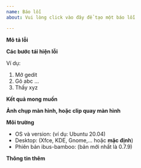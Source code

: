 ```yaml
---
name: Báo lỗi
about: Vui lòng click vào đây để tạo một báo lỗi

---
```


**Mô tả lỗi**
<!-- Một mô tả ngắn gọn về lỗi đang xảy ra -->

**Các bước tái hiện lỗi**
<!-- (Mở chương trình gì, click chỗ nào, gõ những gì, điều gì xảy ra,...) -->
Ví dụ:
1. Mở gedit
2. Gõ abc
...
4. Thấy xyz

**Kết quả mong muốn**
<!--
Mô tả điều đáng ra phải xảy ra thay vì phát sinh lỗi bên trên.
Ví dụ: Gõ abc thì phải thấy abc chứ không phải xyz
-->

**Ảnh chụp màn hình, hoặc clip quay màn hình**
<!--
Nếu cần thiết, hãy [đính kèm hình ảnh](https://help.github.com/articles/file-attachments-on-issues-and-pull-requests/) hoặc gửi link youtube [quay lại màn hình](https://www.youtube.com/watch?v=N8M4zsqTkr4) tái hiện lỗi.
-->

**Môi trường**
 - OS và version: (ví dụ: Ubuntu 20.04)
 - Desktop: (Xfce, KDE, Gnome,... hoặc **mặc định**)
 - Phiên bản ibus-bamboo: (bản mới nhất là 0.7.9)

**Thông tin thêm**
<!--
Các nội dung khác có liên quan đến lỗi đang xảy ra.
Ví dụ: Phần mềm XYZ được cài đặt từ: (apt-get, snap, flatpak, download từ trang chủ,...)
-->

<!--
**Lưu ý**
Trước khi gửi issue lên github, xin bạn hãy đọc lại Hướng dẫn sử dụng và Các vấn đề thường
gặp trên trang chủ ít nhất một lần nữa. Sau khi đọc kỹ hướng dẫn sử dụng và thử mọi cách rồi
mà không được, thì hãy đặt câu hỏi lên đây. Khi gửi câu hỏi xin bạn hãy mô tả chi tiết các
bước bạn đã làm, và chi tiết kết quả bạn nhận được.
-->
